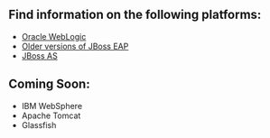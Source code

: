 Find information on the following platforms:
--------------------------------------------
* [Oracle WebLogic](platforms/weblogic)
* [Older versions of JBoss EAP](platforms/eap)
* [JBoss AS](platforms/eap)


Coming Soon:
--------------------------------------------
* IBM WebSphere
* Apache Tomcat
* Glassfish


